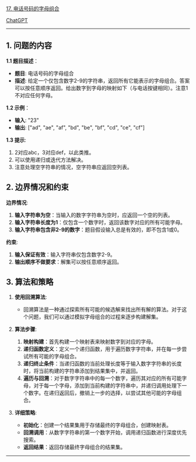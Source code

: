 [17. 电话号码的字母组合](https://leetcode.cn/problems/letter-combinations-of-a-phone-number)

[ChatGPT](https://chat.openai.com/share/9eddfb20-a19f-4d53-94e0-5a2bb43b617e)

---

## 1. 问题的内容
**1.1 题目描述**：
- **题目**: 电话号码的字母组合
- **描述**: 给定一个仅包含数字2-9的字符串，返回所有它能表示的字母组合。答案可以按任意顺序返回。给出数字到字母的映射如下（与电话按键相同）。注意1不对应任何字母。

**1.2 示例**：
- **输入**: "23"
- **输出**: ["ad", "ae", "af", "bd", "be", "bf", "cd", "ce", "cf"]

**1.3 提示**:
1. 2对应abc，3对应def，以此类推。
2. 可以使用递归或迭代方法解决。
3. 注意处理空字符串的情况，空字符串应返回空列表。

## 2. 边界情况和约束
**边界情况**:
1. **输入字符串为空**：当输入的数字字符串为空时，应返回一个空的列表。
2. **输入字符串长度为1**：仅包含一个数字时，返回该数字对应的所有可能字母。
3. **输入字符串包含非2-9的数字**：题目假设输入总是有效的，即不包含1或0。

**约束**:
1. **输入保证有效**：输入字符串仅包含数字2-9。
2. **输出顺序不做要求**：解集可以按任意顺序返回。


## 3. 算法和策略
1. **使用回溯算法**:
   - 回溯算法是一种通过探索所有可能的候选解来找出所有解的算法。对于这个问题，我们可以通过模拟字母组合的过程来逐步构建解集。

2. **算法步骤**:
   1. **映射构建**：首先构建一个映射表来映射数字到对应的字母。
   2. **递归函数定义**：定义一个递归函数，用于遍历数字字符串，并在每一步尝试所有可能的字母组合。
   3. **递归终止条件**：当递归函数的当前处理长度等于输入数字字符串的长度时，将当前构建的字符串添加到结果集中，并返回。
   4. **遍历与回溯**：对于数字字符串中的每一个数字，遍历其对应的所有可能字母，对于每一个字母，添加到当前构建的字符串中，并递归调用处理下一个数字。在递归返回后，撤销上一步的选择，以尝试其他可能的字母组合。

3. **详细策略**:
   - **初始化**：创建一个结果集用于存储最终的字母组合，创建映射表。
   - **回溯调用**：从数字字符串的第一个数字开始，调用递归函数进行深度优先搜索。
   - **返回结果**：返回存储最终字母组合的结果集。

---